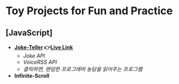 # Toy Projects for Fun and Practice
## [JavaScript] 
+ **[Joke-Teller](https://github.com/42KIM/toy-projects/tree/master/javascript/Joke-Teller)    👉[Live Link](https://42kim.github.io/toy-projects/javascript/Joke-Teller/)**<br/>
  + _Joke API_
  + _VoiceRSS API_
  + _클릭하면, 랜덤한 프로그래머 농담을 읽어주는 프로그램_<br/>
+ **Infinite-Scroll**
